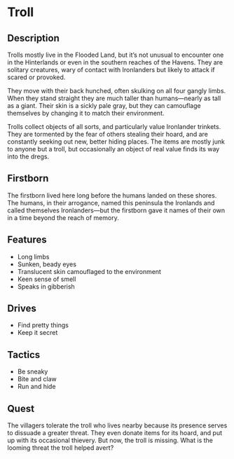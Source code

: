 # Troll

## Description
Trolls mostly live in the Flooded Land, but it’s not unusual to encounter one in the Hinterlands or even in the southern reaches of the Havens. They are solitary creatures, wary of contact with Ironlanders but likely to attack if scared or provoked.

They move with their back hunched, often skulking on all four gangly limbs. When they stand straight they are much taller than humans—nearly as tall as a giant. Their skin is a sickly pale gray, but they can camouflage themselves by changing it to match their environment.

Trolls collect objects of all sorts, and particularly value Ironlander trinkets. They are tormented by the fear of others stealing their hoard, and are constantly seeking out new, better hiding places. The items are mostly junk to anyone but a troll, but occasionally an object of real value finds its way into the dregs.

## Firstborn
The firstborn lived here long before the humans landed on these shores. The humans, in their arrogance, named this peninsula the Ironlands and called themselves Ironlanders—but the firstborn gave it names of their own in a time beyond the reach of memory.

## Features
 - Long limbs
 - Sunken, beady eyes
 - Translucent skin camouflaged to the environment
 - Keen sense of smell
 - Speaks in gibberish

## Drives
 - Find pretty things
 - Keep it secret

## Tactics
 - Be sneaky
 - Bite and claw
 - Run and hide

## Quest
The villagers tolerate the troll who lives nearby because its presence serves to dissuade a greater threat. They even donate items for its hoard, and put up with its occasional thievery. But now, the troll is missing. What is the looming threat the troll helped avert?



